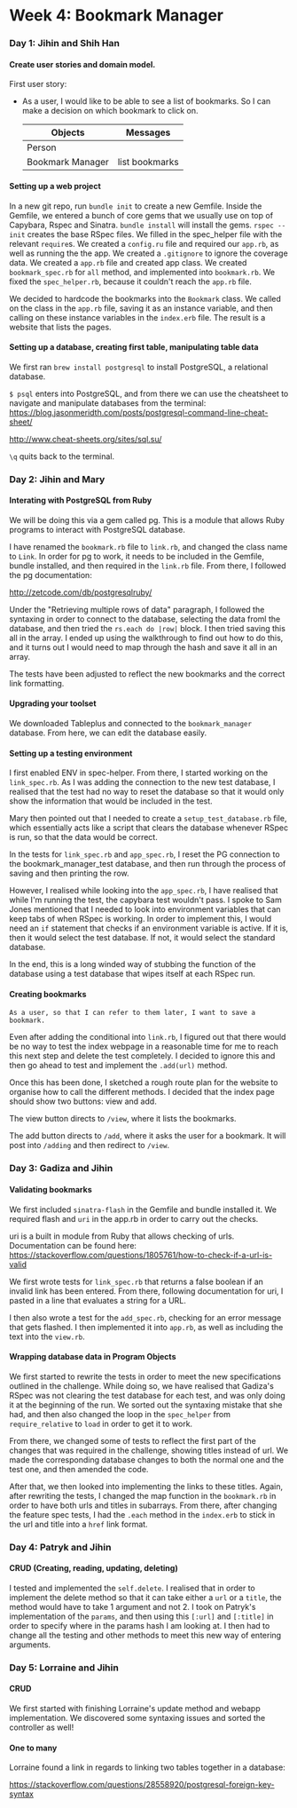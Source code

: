 # Week 4: Bookmark Manager

### Day 1: Jihin and Shih Han

#### Create user stories and domain model.

First user story:

- As a user, I would like to be able to see a list of bookmarks.
  So I can make a decision on which bookmark to click on.

  Objects | Messages
  -----------|-----------
  Person |
  Bookmark Manager | list bookmarks

#### Setting up a web project

In a new git repo, run `bundle init` to create a new Gemfile. Inside the Gemfile, we entered a bunch of core gems that we usually use on top of Capybara, Rspec and Sinatra.
`bundle install` will install the gems.
`rspec --init` creates the base RSpec files.
We filled in the spec_helper file with the relevant `require`s.
We created a `config.ru` file and required our `app.rb`, as well as running the the app.
We created a `.gitignore` to ignore the coverage data.
We created a `app.rb` file and created app class.
We created `bookmark_spec.rb` for `all` method, and implemented into `bookmark.rb`.
We fixed the `spec_helper.rb`, because it couldn't reach the `app.rb` file.

We decided to hardcode the bookmarks into the `Bookmark` class. We called on the class in the `app.rb` file, saving it as an instance variable, and then calling on these instance variables in the `index.erb` file.
The result is a website that lists the pages.


#### Setting up a database, creating first table, manipulating table data

We first ran `brew install postgresql` to install PostgreSQL, a relational database.

`$ psql` enters into PostgreSQL, and from there we can use the cheatsheet to navigate and manipulate databases from the terminal:
https://blog.jasonmeridth.com/posts/postgresql-command-line-cheat-sheet/

http://www.cheat-sheets.org/sites/sql.su/

`\q` quits back to the terminal.

### Day 2: Jihin and Mary

#### Interating with PostgreSQL from Ruby

We will be doing this via a gem called pg. This is a module that allows Ruby programs to interact with PostgreSQL database.

I have renamed the `bookmark.rb` file to `link.rb`, and changed the class name to `Link`.
In order for pg to work, it needs to be included in the Gemfile, bundle installed, and then required in the `link.rb` file. From there, I followed the pg documentation:

http://zetcode.com/db/postgresqlruby/

Under the "Retrieving multiple rows of data" paragraph, I followed the syntaxing in order to connect to the database, selecting the data froml the database, and then tried the `rs.each do |row|` block. I then tried saving this all in the array. I ended up using the walkthrough to find out how to do this, and it turns out I would need to map through the hash and save it all in an array.

The tests have been adjusted to reflect the new bookmarks and the correct link formatting.

#### Upgrading your toolset

We downloaded Tableplus and connected to the `bookmark_manager` database. From here, we can edit the database easily.


#### Setting up a testing environment

I first enabled ENV in spec-helper. From there, I started working on the `link_spec.rb`. As I was adding the connection to the new test database, I realised that the test had no way to reset the database so that it would only show the information that would be included in the test.

Mary then pointed out that I needed to create a `setup_test_database.rb` file, which essentially acts like a script that clears the database whenever RSpec is run, so that the data would be correct.

In the tests for `link_spec.rb` and `app_spec.rb`, I reset the PG connection to the bookmark_manager_test database, and then run through the process of saving and then printing the row.

However, I realised while looking into the `app_spec.rb`, I have realised that while I'm running the test, the capybara test wouldn't pass. I spoke to Sam Jones mentioned that I needed to look into environment variables that can keep tabs of when RSpec is working. In order to implement this, I would need an `if` statement that checks if an environment variable is active. If it is, then it would select the test database. If not, it would select the standard database.

In the end, this is a long winded way of stubbing the function of the database using a test database that wipes itself at each RSpec run.

#### Creating bookmarks

```
As a user, so that I can refer to them later, I want to save a bookmark.
```

Even after adding the conditional into `link.rb`, I figured out that there would be no way to test the index webpage in a reasonable time for me to reach this next step and delete the test completely.
I decided to ignore this and then go ahead to test and implement the `.add(url)` method.

Once this has been done, I sketched a rough route plan for the website to organise how to call the different methods. I decided that the index page should show two buttons: view and add.

The view button directs to `/view`, where it lists the bookmarks.

The add button directs to `/add`, where it asks the user for a bookmark. It will post into `/adding` and then redirect to `/view`.

### Day 3: Gadiza and Jihin

#### Validating bookmarks

We first included `sinatra-flash` in the Gemfile and bundle installed it. We required flash and `uri` in the app.rb in order to carry out the checks.

uri is a built in module from Ruby that allows checking of urls. Documentation can be found here:
https://stackoverflow.com/questions/1805761/how-to-check-if-a-url-is-valid

We first wrote tests for `link_spec.rb` that returns a false boolean if an invalid link has been entered. From there, following documentation for uri, I pasted in a line that evaluates a string for a URL.

I then also wrote a test for the `add_spec.rb`, checking for an error message that gets flashed. I then implemented it into `app.rb`, as well as including the text into the `view.rb`.

#### Wrapping database data in Program Objects

We first started to rewrite the tests in order to meet the new specifications outlined in the challenge.  While doing so, we have realised that Gadiza's RSpec was not clearing the test database for each test, and was only doing it at the beginning of the run. We sorted out the syntaxing mistake that she had, and then also changed the loop in the `spec_helper` from `require_relative` to `load` in order to get it to work.

From there, we changed some of tests to reflect the first part of the changes that was required in the challenge, showing titles instead of url. We made the corresponding database changes to both the normal one and the test one, and then amended the code.

After that, we then looked into implementing the links to these titles. Again, after rewriting the tests, I changed the map function in the `bookmark.rb` in order to have both urls and titles in subarrays. From there, after changing the feature spec tests, I had the `.each` method in the `index.erb` to stick in the url and title into a `href` link format.

### Day 4: Patryk and Jihin

#### CRUD (Creating, reading, updating, deleting)

I tested and implemented the `self.delete`. I realised that in order to implement the delete method so that it can take either a `url` or a `title`, the method would have to take 1 argument and not 2. I took on Patryk's implementation of the `params`, and then using this `[:url]` and `[:title]` in order to specify where in the params hash I am looking at. I then had to change all the testing and other methods to meet this new way of entering arguments.

### Day 5: Lorraine and Jihin

#### CRUD

We first started with finishing Lorraine's update method and webapp implementation. We discovered some syntaxing issues and sorted the controller as well!

#### One to many

Lorraine found a link in regards to linking two tables together in a database:

https://stackoverflow.com/questions/28558920/postgresql-foreign-key-syntax
